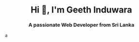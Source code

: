 <h1 align="center">Hi 👋, I'm Geeth Induwara</h1>
<h3 align="center">A passionate Web Developer from Sri Lanka</h3>


a
